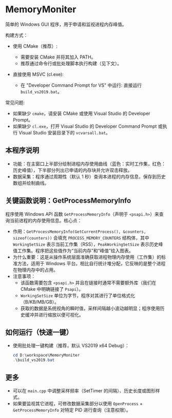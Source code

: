 # MemoryMoniter

简单的 Windows GUI 程序，用于申请和监视进程内存峰值。

构建方式：

- 使用 CMake（推荐）:
  - 需要安装 CMake 并将其加入 PATH。
  - 推荐通过命令行或批处理脚本执行构建（见下文）。

- 直接使用 MSVC (cl.exe):
  - 在 "Developer Command Prompt for VS" 中运行: 直接运行 `build_vs2019.bat`。

常见问题:
- 如果缺少 `cmake`，请安装 CMake 或使用 Visual Studio 的 Developer Prompt。
- 如果缺少 `cl.exe`，打开 Visual Studio 的 Developer Command Prompt 或执行 Visual Studio 安装目录下的 `vcvarsall.bat`。

本程序说明
----------------
- 功能：在主窗口上半部分绘制进程内存使用曲线（蓝色：实时工作集，红色：历史峰值），下半部分列出已申请的内存块并允许双击释放。
- 数据采集：程序通过周期性（默认 1 秒）查询本进程的内存信息，保存到历史数组并绘制曲线。

关键函数说明：GetProcessMemoryInfo
-----------------------------------
程序使用 Windows API 函数 `GetProcessMemoryInfo`（声明于 `<psapi.h>`）来查询当前进程的内存使用信息。核心点：

- 作用：`GetProcessMemoryInfo(GetCurrentProcess(), &counters, sizeof(counters))` 会填充 `PROCESS_MEMORY_COUNTERS` 结构体，其中 `WorkingSetSize` 表示当前工作集（RSS），`PeakWorkingSetSize` 表示历史峰值工作集。程序把这些值作为“当前内存”和“峰值”绘入图表。
- 为什么重要：这是从操作系统层面准确获取进程物理内存使用（工作集）的标准方法，适用于 Windows 平台。相比自行统计堆分配，它反映的是整个进程在物理内存中的占用。
- 注意事项：
  - 该函数需要包含 `<psapi.h>` 并且在链接时通常不需要额外库（我们在 CMake 中明确链接了 `Psapi`）。
  - `WorkingSetSize` 单位为字节，程序对其进行了单位格式化（B/KB/MB/GB）。
  - 获取的数据是系统视角的瞬时值，采样间隔越小波动越明显；程序使用历史缓冲并进行缩放以便可视化。

如何运行（快速一键）
--------------------
- 使用批处理一键构建（推荐，默认 VS2019 x64 Debug）：
  ```powershell
  cd D:\workspace\MemoryMoniter
  .\build_vs2019.bat
  ```

更多
----
- 可以在 `main.cpp` 中调整采样频率（SetTimer 的间隔）、历史长度或图形样式。
- 如果要监视其它进程，可修改数据采集部分以使用 `OpenProcess` + `GetProcessMemoryInfo` 对特定 PID 进行查询（注意权限）。
